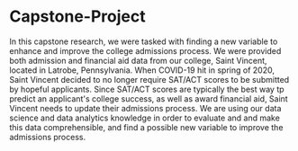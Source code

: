# Capstone-Project
In this capstone research, we were tasked with finding a new variable to enhance and improve the college admissions process.  We were provided both admission and financial aid data from our college, Saint Vincent, located in Latrobe, Pennsylvania.  When COVID-19 hit in spring of 2020, Saint Vincent decided to no longer require SAT/ACT scores to be submitted by hopeful applicants.  Since SAT/ACT scores are typically the best way tp predict an applicant's college success, as well as award financial aid, Saint Vincent needs to update their admissions process.  We are using our data science and data analytics knowledge in order to evaluate and and make this data comprehensible, and find a possible new variable to improve the admissions process.
